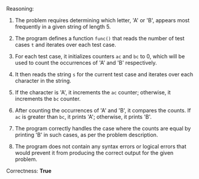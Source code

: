 Reasoning:

1. The problem requires determining which letter, 'A' or 'B', appears most frequently in a given string of length 5.

2. The program defines a function `func()` that reads the number of test cases `t` and iterates over each test case.

3. For each test case, it initializes counters `ac` and `bc` to 0, which will be used to count the occurrences of 'A' and 'B' respectively.

4. It then reads the string `s` for the current test case and iterates over each character in the string.

5. If the character is 'A', it increments the `ac` counter; otherwise, it increments the `bc` counter.

6. After counting the occurrences of 'A' and 'B', it compares the counts. If `ac` is greater than `bc`, it prints 'A'; otherwise, it prints 'B'.

7. The program correctly handles the case where the counts are equal by printing 'B' in such cases, as per the problem description.

8. The program does not contain any syntax errors or logical errors that would prevent it from producing the correct output for the given problem.

Correctness: **True**
